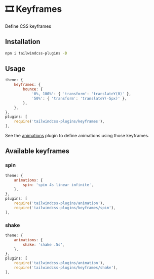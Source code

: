 # 🎞️ Keyframes

Define CSS keyframes

## Installation

```bash
npm i tailwindcss-plugins -D
```

## Usage
```js
theme: {
    keyframes: {
        bounce: {
            '0%, 100%': { 'transform': 'translateY(0)' },
            '50%': { 'transform': 'translateY(-5px)' },
        },
    },
},
plugins: [
    require('tailwindcss-plugins/keyframes'),
],
```

See the [animations](../animations) plugin to define animations using those keyframes.

## Available keyframes

### spin

```js
theme: {
    animations: {
        spin: 'spin 4s linear infinite',
    },
},
plugins: [
    require('tailwindcss-plugins/animation'),
    require('tailwindcss-plugins/keyframes/spin'),
],
```

### shake

```js
theme: {
    animations: {
        shake: 'shake .5s',
    },
},
plugins: [
    require('tailwindcss-plugins/animation'),
    require('tailwindcss-plugins/keyframes/shake'),
],
```

